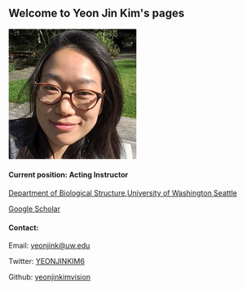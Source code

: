 ## Welcome to Yeon Jin Kim's pages



![Yeon Jin Kim, Ph.D.](https://github.com/yeonjinkimvision/yeonjinkim.github.io/raw/master/yjk.jpg)
#### Current position: Acting Instructor
[Department of Biological Structure](https://depts.washington.edu/biostr/home),[University of Washington Seattle](https://www.washington.edu/)

[Google Scholar](https://scholar.google.ca/citations?user=D4w2Jbec7IMC&hl=en)


#### Contact:

Email: [yeonjink@uw.edu](yeonjink@uw.edu)

Twitter: [YEONJINKIM6](https://twitter.com/YEONJINKIM6)

Github: [yeonjinkimvision](https://github.com/yeonjinkimvision)
